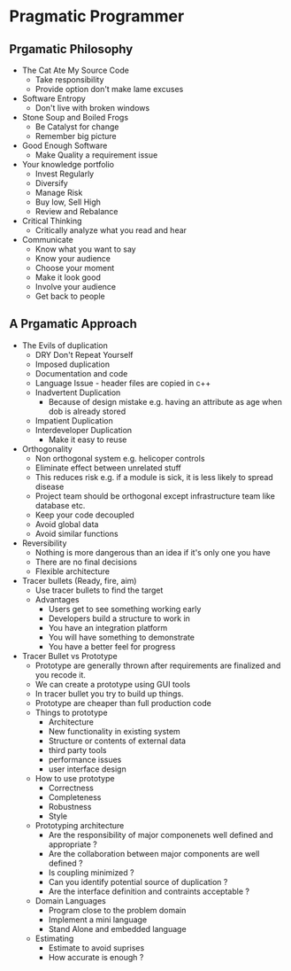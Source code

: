 Pragmatic Programmer
====================
Prgamatic Philosophy
--------------------
  - The Cat Ate My Source Code
      - Take responsibility
      - Provide option don't make lame excuses
  - Software Entropy
     - Don't live with broken windows
  - Stone Soup and Boiled Frogs
     - Be Catalyst for change
     - Remember big picture
  - Good Enough Software
    - Make Quality a requirement issue
  - Your knowledge portfolio
    - Invest Regularly
    - Diversify
    - Manage Risk
    - Buy low, Sell High
    - Review and Rebalance
  - Critical Thinking
    - Critically analyze what you read and hear
  - Communicate
    - Know what you want to say
    - Know your audience
    - Choose your moment
    - Make it look good
    - Involve your audience
    - Get back to people

A Prgamatic Approach
--------------------
- The Evils of duplication
  - DRY Don't Repeat Yourself
  - Imposed duplication
  - Documentation and code
  - Language Issue - header files are copied in c++
  - Inadvertent Duplication
    - Because of design mistake e.g. having an attribute as age when dob is already stored
  - Impatient Duplication
  - Interdeveloper Duplication
    - Make it easy to reuse
- Orthogonality 
  - Non orthogonal system  e.g. helicoper controls
  - Eliminate effect between unrelated stuff
  - This reduces risk e.g. if a module is sick, it is less likely to spread disease
  - Project team should be orthogonal except infrastructure team like database etc.
  - Keep your code decoupled
  - Avoid global data
  - Avoid similar functions
- Reversibility 
  - Nothing is more dangerous than an idea if it's only one you have
  - There are no final decisions
  - Flexible architecture
- Tracer bullets (Ready, fire, aim)
  - Use tracer bullets to find the target
  - Advantages 
    - Users get to see something working early
    - Developers build a structure to work in
    - You have an integration platform
    - You will have something to demonstrate
    - You have a better feel for progress
- Tracer Bullet vs Prototype
  - Prototype are generally thrown after requirements are finalized and you recode it.
  - We can create a prototype using GUI tools
  - In tracer bullet you try to build up things.
  - Prototype are cheaper than full production code
  - Things to prototype
    - Architecture
    - New functionality in existing system
    - Structure or contents of external data
    - third party tools
    - performance issues
    - user interface design
  - How to use prototype 
    - Correctness
    - Completeness
    - Robustness
    - Style
  - Prototyping architecture 
    - Are the responsibility of major componenets well defined and appropriate ?
    - Are the collaboration between major components are well defined ?
    - Is coupling minimized ?
    - Can you identify potential source of duplication ?
    - Are the interface definition and contraints acceptable ?
  - Domain Languages
    - Program close to the problem domain
    - Implement a mini language
    - Stand Alone and embedded language
  - Estimating 
    - Estimate to avoid suprises
    - How accurate is enough ?
    
  


